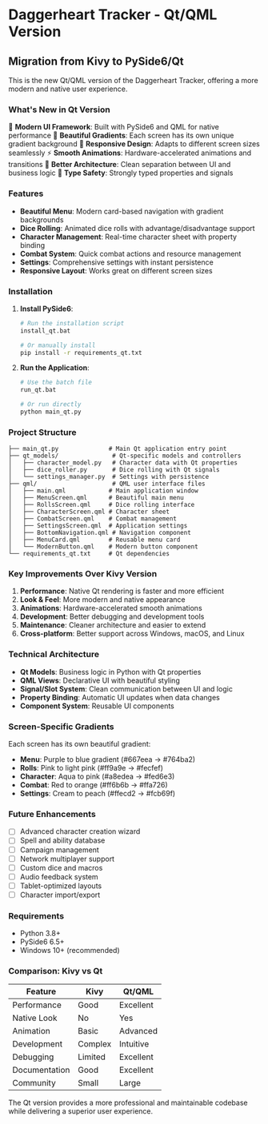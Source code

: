 # Daggerheart Tracker - Qt/QML Version

## Migration from Kivy to PySide6/Qt

This is the new Qt/QML version of the Daggerheart Tracker, offering a more modern and native user experience.

### What's New in Qt Version

🚀 **Modern UI Framework**: Built with PySide6 and QML for native performance
🎨 **Beautiful Gradients**: Each screen has its own unique gradient background
📱 **Responsive Design**: Adapts to different screen sizes seamlessly
⚡ **Smooth Animations**: Hardware-accelerated animations and transitions
🔧 **Better Architecture**: Clean separation between UI and business logic
🎯 **Type Safety**: Strongly typed properties and signals

### Features

- **Beautiful Menu**: Modern card-based navigation with gradient backgrounds
- **Dice Rolling**: Animated dice rolls with advantage/disadvantage support
- **Character Management**: Real-time character sheet with property binding
- **Combat System**: Quick combat actions and resource management
- **Settings**: Comprehensive settings with instant persistence
- **Responsive Layout**: Works great on different screen sizes

### Installation

1. **Install PySide6**:
   ```bash
   # Run the installation script
   install_qt.bat
   
   # Or manually install
   pip install -r requirements_qt.txt
   ```

2. **Run the Application**:
   ```bash
   # Use the batch file
   run_qt.bat
   
   # Or run directly
   python main_qt.py
   ```

### Project Structure

```
├── main_qt.py              # Main Qt application entry point
├── qt_models/               # Qt-specific models and controllers
│   ├── character_model.py   # Character data with Qt properties
│   ├── dice_roller.py       # Dice rolling with Qt signals
│   └── settings_manager.py  # Settings with persistence
├── qml/                     # QML user interface files
│   ├── main.qml            # Main application window
│   ├── MenuScreen.qml      # Beautiful main menu
│   ├── RollsScreen.qml     # Dice rolling interface
│   ├── CharacterScreen.qml # Character sheet
│   ├── CombatScreen.qml    # Combat management
│   ├── SettingsScreen.qml  # Application settings
│   ├── BottomNavigation.qml # Navigation component
│   ├── MenuCard.qml        # Reusable menu card
│   └── ModernButton.qml    # Modern button component
└── requirements_qt.txt     # Qt dependencies
```

### Key Improvements Over Kivy Version

1. **Performance**: Native Qt rendering is faster and more efficient
2. **Look & Feel**: More modern and native appearance
3. **Animations**: Hardware-accelerated smooth animations
4. **Development**: Better debugging and development tools
5. **Maintenance**: Cleaner architecture and easier to extend
6. **Cross-platform**: Better support across Windows, macOS, and Linux

### Technical Architecture

- **Qt Models**: Business logic in Python with Qt properties
- **QML Views**: Declarative UI with beautiful styling
- **Signal/Slot System**: Clean communication between UI and logic
- **Property Binding**: Automatic UI updates when data changes
- **Component System**: Reusable UI components

### Screen-Specific Gradients

Each screen has its own beautiful gradient:
- **Menu**: Purple to blue gradient (#667eea → #764ba2)
- **Rolls**: Pink to light pink (#ff9a9e → #fecfef)
- **Character**: Aqua to pink (#a8edea → #fed6e3)
- **Combat**: Red to orange (#ff6b6b → #ffa726)
- **Settings**: Cream to peach (#ffecd2 → #fcb69f)

### Future Enhancements

- [ ] Advanced character creation wizard
- [ ] Spell and ability database
- [ ] Campaign management
- [ ] Network multiplayer support
- [ ] Custom dice and macros
- [ ] Audio feedback system
- [ ] Tablet-optimized layouts
- [ ] Character import/export

### Requirements

- Python 3.8+
- PySide6 6.5+
- Windows 10+ (recommended)

### Comparison: Kivy vs Qt

| Feature | Kivy | Qt/QML |
|---------|------|--------|
| Performance | Good | Excellent |
| Native Look | No | Yes |
| Animation | Basic | Advanced |
| Development | Complex | Intuitive |
| Debugging | Limited | Excellent |
| Documentation | Good | Excellent |
| Community | Small | Large |

The Qt version provides a more professional and maintainable codebase while delivering a superior user experience.
